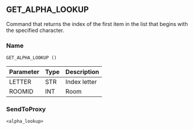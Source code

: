 ## GET\_ALPHA\_LOOKUP

Command that returns the index of the first item in the list that begins with the specified character.


### Name

`GET_ALPHA_LOOKUP ()`


| Parameter | Type | Description  |
| --------- | ---- | ------------ |
| LETTER    | STR  | Index letter |
| ROOMID    | INT  | Room         |


### SendToProxy

`<alpha_lookup>`
